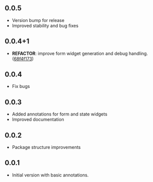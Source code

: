 ## 0.0.5

- Version bump for release
- Improved stability and bug fixes

## 0.0.4+1

 - **REFACTOR**: improve form widget generation and debug handling. ([68f4f173](https://github.com/pckimlong/kimapp/commit/68f4f173c56e42fbd96d596bef6601a0af354035))

## 0.0.4

- Fix bugs

## 0.0.3

- Added annotations for form and state widgets
- Improved documentation

## 0.0.2

- Package structure improvements

## 0.0.1

- Initial version with basic annotations.
